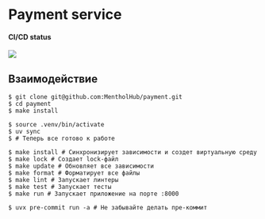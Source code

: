 # Payment service

#### CI/CD status
<img src="https://github.com/MentholHub/payment/actions/workflows/ci.yml/badge.svg">

## Взаимодействие
```shell
$ git clone git@github.com:MentholHub/payment.git
$ cd payment
$ make install

$ source .venv/bin/activate
$ uv sync
$ # Теперь все готово к работе

$ make install # Синхронизирует зависимости и создет виртуальную среду
$ make lock # Создает lock-файл
$ make update # Обновляет все зависимости
$ make format # Форматирует все файлы
$ make lint # Запускает линтеры
$ make test # Запускает тесты
$ make run # Запускает приложение на порте :8000

$ uvx pre-commit run -a # Не забывайте делать пре-коммит
```
 

